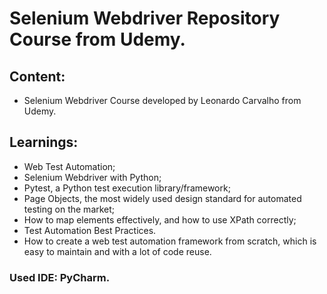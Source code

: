 # Selenium Webdriver Repository Course from Udemy.

## Content:

- Selenium Webdriver Course developed by Leonardo Carvalho from Udemy.

## Learnings:

- Web Test Automation;
- Selenium Webdriver with Python;
- Pytest, a Python test execution library/framework;
- Page Objects, the most widely used design standard for automated testing on the market;
- How to map elements effectively, and how to use XPath correctly;
- Test Automation Best Practices.
- How to create a web test automation framework from scratch, which is easy to maintain and with a lot of code reuse.

### Used IDE: PyCharm.
